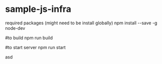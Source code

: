 # sample-js-infra

required packages (might need to be install globally)
npm install --save -g node-dev

#to build
npm run build

#to start server
npm run start

asd
